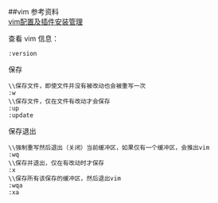 ##vim
参考资料</br>
[vim配置及插件安装管理](http://blog.csdn.net/namecyf/article/details/7787479)

查看 vim 信息：

	:version

保存

	\\保存文件，即使文件并没有被改动也会被重写一次
	:w
	\\保存文件，仅在文件有改动才会保存
	:up
	:update

保存退出

	\\强制重写然后退出（关闭）当前缓冲区，如果仅有一个缓冲区，会推出vim
	:wq
	\\保存并退出，仅在有改动时才保存
	:x
	\\保存所有该保存的缓冲区，然后退出vim
	:wqa
	:xa
